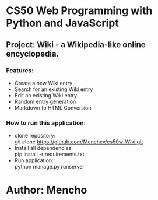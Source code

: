 # CS50 Web Programming with Python and JavaScript

## Project: Wiki - a Wikipedia-like online encyclopedia.


### Features:
- Create a new Wiki entry
- Search for an existing Wiki entry
- Edit an existing Wiki entry
- Random entry generation
- Markdown to HTML Conversion

### How to run this application:
- clone repository:\
git clone https://github.com/Menchev/cs50w-Wiki.git
- Install all dependencies:\
pip install -r requirements.txt
- Run application:\
python manage.py runserver

# Author: Mencho
